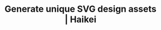 ---
name: haikei

host: haikei.app
origin: https://haikei.app
pathname: /
search: 
href: https://haikei.app/
title: Generate unique SVG design assets | Haikei

ogTitle: Generate unique SVG design assets | Haikei

twitterTitle: Generate unique SVG design assets | Haikei

description: >-
  A web-based design tool to generate unique SVG design assets for websites,
  social media, blog posts, desktop and mobile wallpapers, posters, and more!
  Our generators let you discover, customize, randomize, and export generative
  SVG design assets ready to use with your favorite design tools.

ogDescription: >-
  A web-based design tool to generate unique SVG design assets for websites,
  social media, blog posts, desktop and mobile wallpapers, posters, and more!
  Our generators let you discover, customize, randomize, and export generative
  SVG design assets ready to use with your favorite design tools.

image: https://haikei.app/haikei-cover.png
ogImage: https://haikei.app/haikei-cover.png
twitterImage: https://haikei.app/haikei-cover.png
keywords: 
logo: 
---